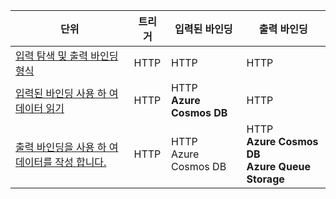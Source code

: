 |단위  | 트리거  |입력된 바인딩  |출력 바인딩  |
|---------|---------|---------|---------|
|[입력 탐색 및 출력 바인딩 형식](../2-explore-input-and-output-binding-types-portal-lesson.yml)     |   HTTP      |   HTTP      |   HTTP      |
|[입력된 바인딩 사용 하 여 데이터 읽기](../4-read-data-with-input-bindings-portal-lesson.yml)     |   HTTP      |   HTTP<br/>**Azure Cosmos DB**      |  HTTP       |
|[출력 바인딩을 사용 하 여 데이터를 작성 합니다.](../6-write-data-with-output-bindings-portal-lesson.yml)     |   HTTP      |   HTTP<br/>Azure Cosmos DB       |   HTTP<br/>**Azure Cosmos DB<br/>Azure Queue Storage**      |
